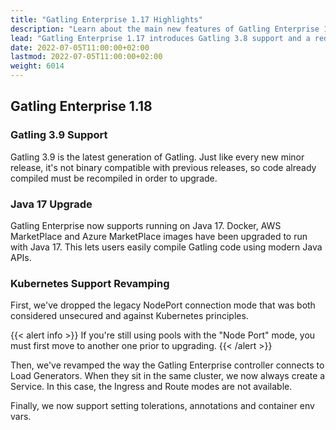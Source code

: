 ```yaml
---
title: "Gatling Enterprise 1.17 Highlights"
description: "Learn about the main new features of Gatling Enterprise 1.17"
lead: "Gatling Enterprise 1.17 introduces Gatling 3.8 support and a redesign of the PDF export feature"
date: 2022-07-05T11:00:00+02:00
lastmod: 2022-07-05T11:00:00+02:00
weight: 6014
---
```


## Gatling Enterprise 1.18

### Gatling 3.9 Support

Gatling 3.9 is the latest generation of Gatling. Just like every new minor release, it's not binary compatible with previous releases, so code already compiled must be recompiled in order to upgrade. 

### Java 17 Upgrade

Gatling Enterprise now supports running on Java 17.
Docker, AWS MarketPlace and Azure MarketPlace images have been upgraded to run with Java 17.
This lets users easily compile Gatling code using modern Java APIs.

### Kubernetes Support Revamping

First, we've dropped the legacy NodePort connection mode that was both considered unsecured and against Kubernetes principles.

{{< alert info >}}
If you're still using pools with the "Node Port" mode, you must first move to another one prior to upgrading.
{{< /alert >}}

Then, we've revamped the way the Gatling Enterprise controller connects to Load Generators.
When they sit in the same cluster, we now always create a Service. In this case, the Ingress and Route modes are not available.

Finally, we now support setting tolerations, annotations and container env vars.
